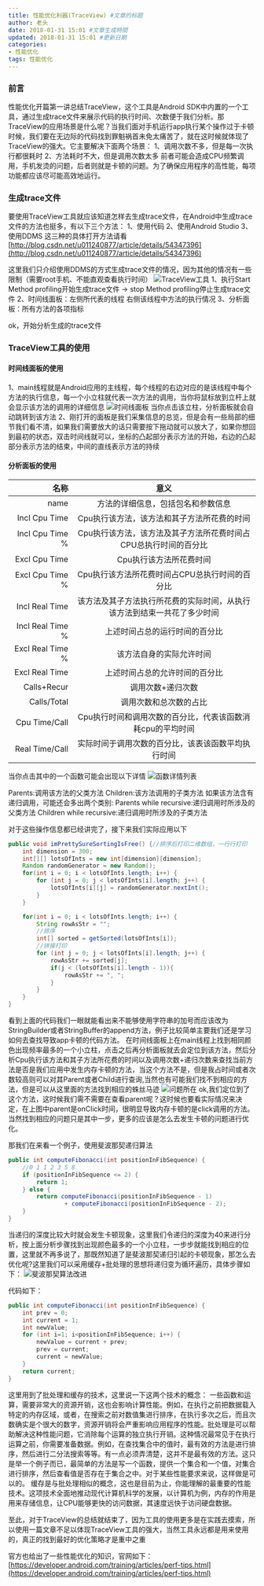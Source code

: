 ```yaml
---
title: 性能优化利器(TraceView) #文章的标题
author: 老头
date: 2018-01-31 15:01 #文章生成時間
updated: 2018-01-31 15:01 #更新日期
categories:
- 性能优化
tags: 性能优化
---
```

### 前言
性能优化开篇第一讲总结TraceView，这个工具是Android SDK中内置的一个工具，通过生成trace文件来展示代码的执行时间、次数便于我们分析。那TraceView的应用场景是什么呢？当我们面对手机运行app执行某个操作过于卡顿时候，我们要在无边际的代码找到罪魁祸首未免太痛苦了，就在这时候就体现了TraceView的强大。它主要解决下面两个场景：
1、调用次数不多，但是每一次执行都很耗时
2、方法耗时不大，但是调用次数太多
前者可能会造成CPU频繁调用，手机发烫的问题，后者则就是卡顿的问题。为了确保应用程序的高性能，每项功能都应该尽可能高效地运行。

### 生成trace文件
要使用TraceView工具就应该知道怎样去生成trace文件，在Android中生成trace文件的方法也挺多，有以下三个方法：
1、使用代码
2、使用Android Studio
3、使用DDMS
这三种的具体打开方法请看
[http://blog.csdn.net/u011240877/article/details/54347396](http://blog.csdn.net/u011240877/article/details/54347396)

这里我们只介绍使用DDMS的方式生成trace文件的情况，因为其他的情况有一些限制（需要root手机、不能直观查看执行时间）
![TraceView工具](http://p1chajscf.bkt.clouddn.com/20180201_traceview.png)
1、执行Start Method profiling开始生成trace文件 -> stop Method profiling停止生成trace文件
2、时间线面板：左侧所代表的线程  右侧该线程中方法的执行情况
3、分析面板：所有方法的各项指标

ok，开始分析生成的trace文件

### TraceView工具的使用
#### 时间线面板的使用
1、main线程就是Android应用的主线程，每个线程的右边对应的是该线程中每个方法的执行信息，每一个小立柱就代表一次方法的调用，当你将鼠标放到立杆上就会显示该方法的调用的详细信息
![时间线面板](http://p1chajscf.bkt.clouddn.com/20180201_traceview1.png)
当你点击该立柱，分析面板就会自动跳转到该方法
2、刚打开的面板是我们采集信息的总览，但是会有一些局部的细节我们看不清，如果我们需要放大的话只需要按下拖动就可以放大了，如果你想回到最初的状态，双击时间线就可以，坐标的凸起部分表示方法的开始，右边的凸起部分表示方法的结束，中间的直线表示方法的持续

#### 分析面板的使用
|    名称 | 意义  |
| --------:| :--: |
| name |  方法的详细信息，包括包名和参数信息   |
|    Incl Cpu Time |  Cpu执行该方法，该方法和其子方法所花费的时间  |
|    Incl Cpu Time % | Cpu执行该方法，该方法及其子方法所花费时间占CPU总执行时间的百分比  |
|    Excl Cpu Time | Cpu执行该方法所花费时间  |
|    Excl Cpu Time % | Cpu执行该方法所花费时间占CPU总执行时间的百分比  |
|    Incl Real Time | 该方法及其子方法执行所花费的实际时间，从执行该方法到结束一共花了多少时间  |
|    Incl Real Time % | 上述时间占总的运行时间的百分比  |
|    Excl Real Time % | 该方法自身的实际允许时间  |
|    Excl Real Time | 上述时间占总的允许时间的百分比  |
|    Calls+Recur    | 调用次数+递归次数  |
|    Calls/Total    | 调用次数和总次数的占比  |
|   Cpu Time/Call   | Cpu执行时间和调用次数的百分比，代表该函数消耗cpu的平均时间  |
|   Real Time/Call  | 实际时间于调用次数的百分比，该表该函数平均执行时间  |
当你点击其中的一个函数可能会出现以下详情
![函数详情列表](http://p1chajscf.bkt.clouddn.com/20180201_traceview2.png)

Parents:调用该方法的父类方法
Children:该方法调用的子类方法
如果该方法含有递归调用，可能还会多出两个类别:
Parents while recursive:递归调用时所涉及的父类方法
Children while recursive:递归调用时所涉及的子类方法

对于这些操作信息都已经讲完了，接下来我们实际应用以下
```java
public void imPrettySureSortingIsFree() {//排序后打印二维数组，一行行打印
    int dimension = 300;
    int[][] lotsOfInts = new int[dimension][dimension];
    Random randomGenerator = new Random();
    for(int i = 0; i < lotsOfInts.length; i++) {
        for (int j = 0; j < lotsOfInts[i].length; j++) {
            lotsOfInts[i][j] = randomGenerator.nextInt();
        }
    }

    for(int i = 0; i < lotsOfInts.length; i++) {
        String rowAsStr = "";
        //排序
        int[] sorted = getSorted(lotsOfInts[i]);
        //拼接打印
        for (int j = 0; j < lotsOfInts[i].length; j++) {
            rowAsStr += sorted[j];
            if(j < (lotsOfInts[i].length - 1)){
                rowAsStr += ", ";
            }
        }
    }
}
```
看到上面的代码我们一眼就能看出来不能够使用字符串的加号而应该改为StringBuilder或者StringBuffer的append方法，例子比较简单主要我们还是学习如何去查找导致app卡顿的代码方法。
在时间线面板上在main线程上找到相同颜色出现频率最多的一个小立柱，点击之后再分析面板就去会定位到该方法，然后分析Cpu执行该方法和其子方法所花费的时间以及调用次数+递归次数来查找当前方法是否是我们应用中发生内存卡顿的方法，当这个方法不是，但是我占时间或者次数较高则可以对其Parent或者Child进行查询,当然也有可能我们找不到相应的方法，但是可以从这里面的方法找到相应的蛛丝马迹
![问题所在](http://p1chajscf.bkt.clouddn.com/20180201_traceview3.png)
ok,我们定位到了这个方法，这时候我们需不需要在查看parent呢？这时候也要看实际情况来决定，在上图中parent是onClick时间，很明显导致内存卡顿的是click调用的方法。
当然找到相应的问题只是其中一步，更多的应该是怎么去发生卡顿的问题进行优化。

那我们在来看一个例子，使用斐波那契递归算法
```java
public int computeFibonacci(int positionInFibSequence) {
    //0 1 1 2 3 5 8
    if (positionInFibSequence <= 2) {
        return 1;
    } else {
        return computeFibonacci(positionInFibSequence - 1)
                + computeFibonacci(positionInFibSequence - 2);
    }
}
```
当递归的深度比较大时就会发生卡顿现象，这里我们令递归的深度为40来进行分析，按上面分析步骤找到出现颜色最多的一个小立柱，一步步就能找到相应的位置，这里就不再多说了，那既然知道了是斐波那契递归引起的卡顿现象，那怎么去优化呢?这里我们可以采用缓存+批处理的思想将递归变为循环遍历，具体步骤如下：
![斐波那契算法改进](http://p1chajscf.bkt.clouddn.com/20180201_traceview4.png)

代码如下：
```java
public int computeFibonacci(int positionInFibSequence) {
    int prev = 0;
    int current = 1;
    int newValue;
    for (int i=1; i<positionInFibSequence; i++) {
        newValue = current + prev;
        prev = current;
        current = newValue;
    }
    return current;
}
```
这里用到了批处理和缓存的技术，这里说一下这两个技术的概念：
一些函数和运算，需要非常大的资源开销，这也会影响计算性能。例如，在执行之前把数据载入特定的内存区域，或者，在搜索之前对数值集进行排序，在执行多次之后，而且次数确实是个很大的数字，资源开销将会严重影响应用程序的性能。批处理是可以帮助解决这种性能问题，它消除每个运算的独立执行开销。这种情况最常见于在执行运算之前，你需要准备数据。例如，在查找集合中的值时，最有效的方法是进行排序，然后进行二分法搜索等等。有一点必须弄清楚，这并不是最有效的方法。这只是举一个例子而已，最简单的方法是写一个函数，提供一个集合和一个值，对集合进行排序，然后查看值是否存在于集合之中。对于某些性能要求来说，这样做是可以的。
缓存是与批处理相似的概念，这也是目前为止，你能理解的最重要的性能技术。这项技术全面地推动现代计算机科学的发展，以计算机为例，内存的作用是用来存储信息，让CPU能够更快的访问数据，其速度远快于访问硬盘数据。

至此，对于TraceView的总结就结束了，因为工具的使用更多是在实践去摸索，所以使用一篇文章不足以体现TraceView工具的强大，当然工具永远都是用来使用的，真正的找到最好的优化策略才是重中之重

官方也给出了一些性能优化的知识，官网如下：
[https://developer.android.com/training/articles/perf-tips.html](https://developer.android.com/training/articles/perf-tips.html)
